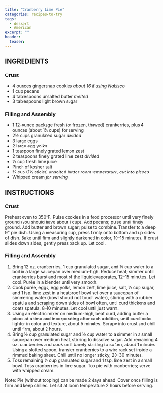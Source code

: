 ```yaml
---
title: "Cranberry Lime Pie"
categories: recipes-to-try
tags: 
  - dessert
  - American
excerpt: ""
header:
  teaser: 
---
```


## INGREDIENTS

### Crust
* 4 ounces gingersnap cookies *about 16 if using Nabisco*
* 1 cup pecans
* 4 tablespoons unsalted butter *melted*
* 3 tablespoons light brown sugar

### Filling and Assembly
* 1 12-ounce package fresh (or frozen, thawed) cranberries, plus 4 ounces (about 1¼ cups) for serving
* 2½ cups granulated sugar *divided*
* 3 large eggs
* 2 large egg yolks
* 1 teaspoon finely grated lemon zest
* 2 teaspoons finely grated lime zest *divided*
* ½ cup fresh lime juice
* Pinch of kosher salt
* ¾ cup (1½ sticks) unsalted butter *room temperature, cut into pieces*
* Whipped cream *for serving*

## INSTRUCTIONS

### Crust
Preheat oven to 350°F. Pulse cookies in a food processor until very finely ground (you should have about 1 cup). Add pecans; pulse until finely ground. Add butter and brown sugar; pulse to combine. Transfer to a deep 9" pie dish. Using a measuring cup, press firmly onto bottom and up sides of dish. Bake until firm and slightly darkened in color, 10–15 minutes. If crust slides down sides, gently press back up. Let cool.

### Filling and Assembly
1. Bring 12 oz. cranberries, 1 cup granulated sugar, and ¼ cup water to a boil in a large saucepan over medium-high. Reduce heat; simmer until cranberries burst and most of the liquid evaporates, 12–15 minutes. Let cool. Purée in a blender until very smooth.
2. Cook purée, eggs, egg yolks, lemon zest, lime juice, salt, ½ cup sugar, and 1 tsp. lime zest in a heatproof bowl set over a saucepan of simmering water (bowl should not touch water), stirring with a rubber spatula and scraping down sides of bowl often, until curd thickens and coats spatula, 8–10 minutes. Let cool until just warm.
3. Using an electric mixer on medium-high, beat curd, adding butter a piece at a time and incorporating after each addition, until curd looks lighter in color and texture, about 5 minutes. Scrape into crust and chill until firm, about 2 hours.
4. Bring ½ cup granulated sugar and ½ cup water to a simmer in a small saucepan over medium heat, stirring to dissolve sugar. Add remaining 4 oz. cranberries and cook until barely starting to soften, about 1 minute. Using a slotted spoon, transfer cranberries to a wire rack set inside a rimmed baking sheet. Chill until no longer sticky, 20–30 minutes.
5. Toss remaining ½ cup granulated sugar and 1 tsp. lime zest in a small bowl. Toss cranberries in lime sugar. Top pie with cranberries; serve with whipped cream.

Note: Pie (without topping) can be made 2 days ahead. Cover once filling is firm and keep chilled. Let sit at room temperature 2 hours before serving.

